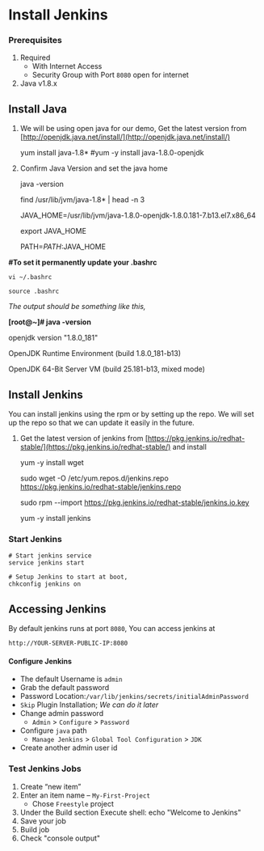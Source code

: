 # Install Jenkins


### [](https://github.com/OktaySavdi/Project1#prerequisites)Prerequisites

1.  Required
    -   With Internet Access
    -   Security Group with Port  `8080`  open for internet
2.  Java v1.8.x

## [](https://github.com/OktaySavdi/Project1#Install-Java)Install Java

1.  We will be using open java for our demo, Get the latest version from  [http://openjdk.java.net/install/](http://openjdk.java.net/install/)
    
    yum install java-1.8*
    #yum -y install java-1.8.0-openjdk
    
2.  Confirm Java Version and set the java home
	
	java -version
	
	find /usr/lib/jvm/java-1.8* | head -n 3
    
	JAVA_HOME=/usr/lib/jvm/java-1.8.0-openjdk-1.8.0.181-7.b13.el7.x86_64
	
	export JAVA_HOME
	
	PATH=$PATH:$JAVA_HOME

**#To set it permanently update your .bashrc**
    
    vi ~/.bashrc
    
    source .bashrc 
    
_The output should be something like this,_

**[root@~]# java -version**

openjdk version "1.8.0_181"

OpenJDK Runtime Environment (build 1.8.0_181-b13)

OpenJDK 64-Bit Server VM (build 25.181-b13, mixed mode)
    

## [](https://github.com/OktaySavdi/Project1#Install-jenkins)Install Jenkins

You can install jenkins using the rpm or by setting up the repo. We will set up the repo so that we can update it easily in the future.

1.  Get the latest version of jenkins from  [https://pkg.jenkins.io/redhat-stable/](https://pkg.jenkins.io/redhat-stable/)  and install
    
    yum -y install wget
    
    sudo wget -O /etc/yum.repos.d/jenkins.repo https://pkg.jenkins.io/redhat-stable/jenkins.repo
    
    sudo rpm --import https://pkg.jenkins.io/redhat-stable/jenkins.io.key
    
    yum -y install jenkins
    
### Start Jenkins

    # Start jenkins service
    service jenkins start
    
    # Setup Jenkins to start at boot,
    chkconfig jenkins on   
    
## [](https://github.com/OktaySavdi/Project1#accessing-jenkins)Accessing Jenkins

By default jenkins runs at port  `8080`, You can access jenkins at
    
    http://YOUR-SERVER-PUBLIC-IP:8080
    

#### [](https://github.com/OktaySavdi/Project1#configure-jenkins)Configure Jenkins

-   The default Username is  `admin`
-   Grab the default password
-   Password Location:`/var/lib/jenkins/secrets/initialAdminPassword`
-   `Skip`  Plugin Installation;  _We can do it later_
-   Change admin password
    -   `Admin`  >  `Configure`  >  `Password`
-   Configure  `java`  path
    -   `Manage Jenkins`  >  `Global Tool Configuration`  >  `JDK`
-   Create another admin user id

### [](https://github.com/OktaySavdi/Project1#test-jenkins-jobs)Test Jenkins Jobs

1.  Create “new item”
2.  Enter an item name –  `My-First-Project`
    -   Chose  `Freestyle`  project
3.  Under the Build section Execute shell: echo "Welcome to Jenkins"
4.  Save your job
5.  Build job
6.  Check "console output"

